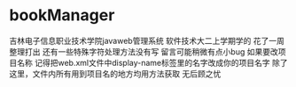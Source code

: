 # bookManager
吉林电子信息职业技术学院javaweb管理系统
软件技术大二上学期学的 花了一周整理打出
还有一些特殊字符处理方法没有写 留言可能稍微有点小bug
如果要改项目名称 记得把web.xml文件中display-name标签里的名字改成你的项目名字
除了这里，文件内所有用到项目名的地方均用方法获取 无后顾之忧
